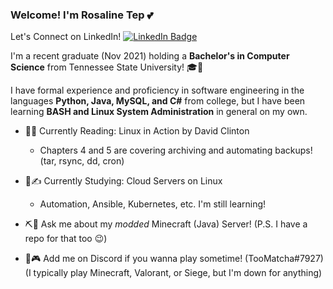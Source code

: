 ### Welcome! I'm Rosaline Tep 💕

Let's Connect on LinkedIn! [![LinkedIn Badge](https://img.shields.io/badge/-LinkedIn-0e76a8?style=flat-square&logo=Linkedin&logoColor=white)](https://www.linkedin.com/in/rosaline-tep-6b335a209/)

I'm a recent graduate (Nov 2021) holding a **Bachelor's in Computer Science** from Tennessee State University! 🎓📜

I have formal experience and proficiency in software engineering in the languages **Python, Java, MySQL, and C#** from college, but I have been learning **BASH and Linux System Administration** in general on my own.

- 🔖📕 Currently Reading: Linux in Action by David Clinton
  - Chapters 4 and 5 are covering archiving and automating backups! (tar, rsync, dd, cron)

- 📃✍️ Currently Studying: Cloud Servers on Linux
  - Automation, Ansible, Kubernetes, etc. I'm still learning!

- ⛏️💬 Ask me about my *modded* Minecraft (Java) Server!
  (P.S. I have a repo for that too 😉)

- 👾🎮 Add me on Discord if you wanna play sometime! (TooMatcha#7927)
  (I typically play Minecraft, Valorant, or Siege, but I'm down for anything)





